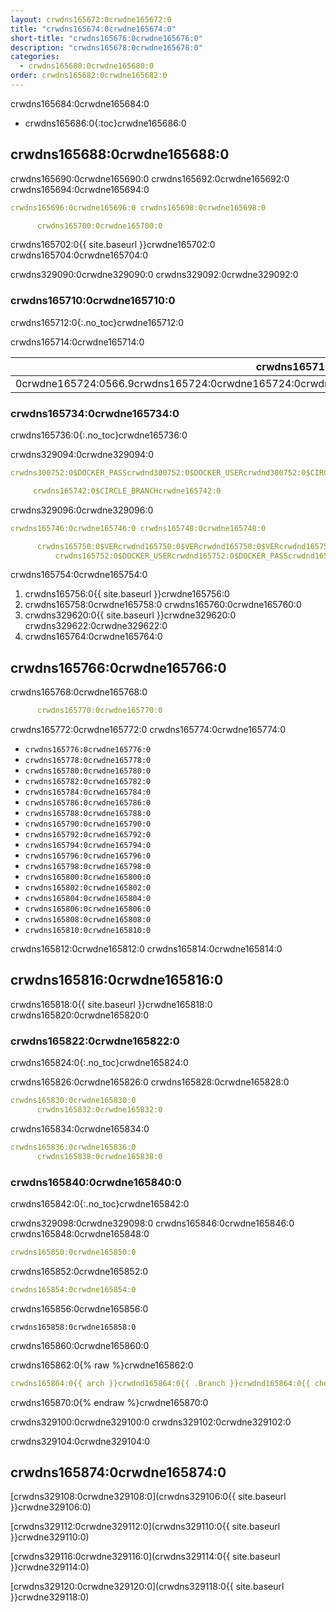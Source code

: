 ```yaml
---
layout: crwdns165672:0crwdne165672:0
title: "crwdns165674:0crwdne165674:0"
short-title: "crwdns165676:0crwdne165676:0"
description: "crwdns165678:0crwdne165678:0"
categories:
  - crwdns165680:0crwdne165680:0
order: crwdns165682:0crwdne165682:0
---
```


crwdns165684:0crwdne165684:0

- crwdns165686:0{:toc}crwdne165686:0

## crwdns165688:0crwdne165688:0

crwdns165690:0crwdne165690:0 crwdns165692:0crwdne165692:0 crwdns165694:0crwdne165694:0

```yaml
crwdns165696:0crwdne165696:0 crwdns165698:0crwdne165698:0

      crwdns165700:0crwdne165700:0
```

crwdns165702:0{{ site.baseurl }}crwdne165702:0 crwdns165704:0crwdne165704:0

crwdns329090:0crwdne329090:0 crwdns329092:0crwdne329092:0

### crwdns165710:0crwdne165710:0

crwdns165712:0{:.no_toc}crwdne165712:0

crwdns165714:0crwdne165714:0

| crwdns165716:0crwdne165716:0                                                                                  | crwdns165718:0crwdne165718:0 | crwdns165720:0crwdne165720:0 | crwdns165722:0crwdne165722:0 |
| ------------------------------------------------------------------------------------------------------------- | ---------------------------- | ---------------------------- | ---------------------------- |
| 0crwdne165724:0566.9crwdns165724:0crwdne165724:0crwdns165724:0crwdne165724:046976crwdns165724:0crwdne165724:0 | crwdns165726:0crwdne165726:0 | crwdns165728:0crwdne165728:0 | crwdns165730:0crwdne165730:0 | crwdns165732:0crwdne165732:0 

### crwdns165734:0crwdne165734:0

crwdns165736:0{:.no_toc}crwdne165736:0

crwdns329094:0crwdne329094:0

```yaml
crwdns300752:0$DOCKER_PASScrwdnd300752:0$DOCKER_USERcrwdnd300752:0$CIRCLE_BRANCHcrwdne300752:0

     crwdns165742:0$CIRCLE_BRANCHcrwdne165742:0
```

crwdns329096:0crwdne329096:0

```yaml
crwdns165746:0crwdne165746:0 crwdns165748:0crwdne165748:0

      crwdns165750:0$VERcrwdnd165750:0$VERcrwdnd165750:0$VERcrwdnd165750:0$CIRCLE_BUILD_NUMcrwdnd165750:0$TAGcrwdne165750:0     
          crwdns165752:0$DOCKER_USERcrwdnd165752:0$DOCKER_PASScrwdnd165752:0$TAGcrwdne165752:0
```

crwdns165754:0crwdne165754:0

1. crwdns165756:0{{ site.baseurl }}crwdne165756:0
2. crwdns165758:0crwdne165758:0 crwdns165760:0crwdne165760:0
3. crwdns329620:0{{ site.baseurl }}crwdne329620:0 crwdns329622:0crwdne329622:0
4. crwdns165764:0crwdne165764:0

## crwdns165766:0crwdne165766:0

crwdns165768:0crwdne165768:0

```yaml
      crwdns165770:0crwdne165770:0
```

crwdns165772:0crwdne165772:0 crwdns165774:0crwdne165774:0

- `crwdns165776:0crwdne165776:0`
- `crwdns165778:0crwdne165778:0`
- `crwdns165780:0crwdne165780:0`
- `crwdns165782:0crwdne165782:0`
- `crwdns165784:0crwdne165784:0`
- `crwdns165786:0crwdne165786:0`
- `crwdns165788:0crwdne165788:0`
- `crwdns165790:0crwdne165790:0`
- `crwdns165792:0crwdne165792:0`
- `crwdns165794:0crwdne165794:0`
- `crwdns165796:0crwdne165796:0`
- `crwdns165798:0crwdne165798:0`
- `crwdns165800:0crwdne165800:0`
- `crwdns165802:0crwdne165802:0`
- `crwdns165804:0crwdne165804:0`
- `crwdns165806:0crwdne165806:0`
- `crwdns165808:0crwdne165808:0`
- `crwdns165810:0crwdne165810:0`

<!---
Consult the [Stable releases](https://download.docker.com/linux/static/stable/x86_64/) or [Edge releases](https://download.docker.com/linux/static/edge/x86_64/) for the full list of supported versions.
--->

crwdns165812:0crwdne165812:0 crwdns165814:0crwdne165814:0

## crwdns165816:0crwdne165816:0

crwdns165818:0{{ site.baseurl }}crwdne165818:0 crwdns165820:0crwdne165820:0

### crwdns165822:0crwdne165822:0

crwdns165824:0{:.no_toc}crwdne165824:0

crwdns165826:0crwdne165826:0 crwdns165828:0crwdne165828:0

```yaml
crwdns165830:0crwdne165830:0
      crwdns165832:0crwdne165832:0
```

crwdns165834:0crwdne165834:0

```yaml
crwdns165836:0crwdne165836:0
      crwdns165838:0crwdne165838:0
```

### crwdns165840:0crwdne165840:0

crwdns165842:0{:.no_toc}crwdne165842:0

crwdns329098:0crwdne329098:0 crwdns165846:0crwdne165846:0 crwdns165848:0crwdne165848:0

```yaml
crwdns165850:0crwdne165850:0
```

crwdns165852:0crwdne165852:0

```yaml
crwdns165854:0crwdne165854:0
```

crwdns165856:0crwdne165856:0

    crwdns165858:0crwdne165858:0
    

crwdns165860:0crwdne165860:0

crwdns165862:0{% raw %}crwdne165862:0

```yaml
crwdns165864:0{{ arch }}crwdnd165864:0{{ .Branch }}crwdnd165864:0{{ checksum "Gemfile.lock" }}crwdnd165864:0{{ arch }}crwdnd165864:0{{ .Branch }}crwdnd165864:0{{ arch }}crwdnd165864:0$CACHE_PATHcrwdnd165864:0$NAMEcrwdnd165864:0$CACHE_PATHcrwdne165864:0 crwdns165866:0$NAMEcrwdnd165866:0$NAMEcrwdnd165866:0$NAMEcrwdnd165866:0$NAMEcrwdnd165866:0$NAMEcrwdnd165866:0$NAMEcrwdne165866:0 crwdns165868:0$CACHE_PATHcrwdnd165868:0$NAMEcrwdnd165868:0{{ arch }}crwdnd165868:0{{ .Branch }}crwdnd165868:0{{ checksum "Gemfile.lock" }}crwdne165868:0
```

crwdns165870:0{% endraw %}crwdne165870:0

crwdns329100:0crwdne329100:0 crwdns329102:0crwdne329102:0

crwdns329104:0crwdne329104:0

## crwdns165874:0crwdne165874:0

[crwdns329108:0crwdne329108:0](crwdns329106:0{{ site.baseurl }}crwdne329106:0)

[crwdns329112:0crwdne329112:0](crwdns329110:0{{ site.baseurl }}crwdne329110:0)

[crwdns329116:0crwdne329116:0](crwdns329114:0{{ site.baseurl }}crwdne329114:0)

[crwdns329120:0crwdne329120:0](crwdns329118:0{{ site.baseurl }}crwdne329118:0)